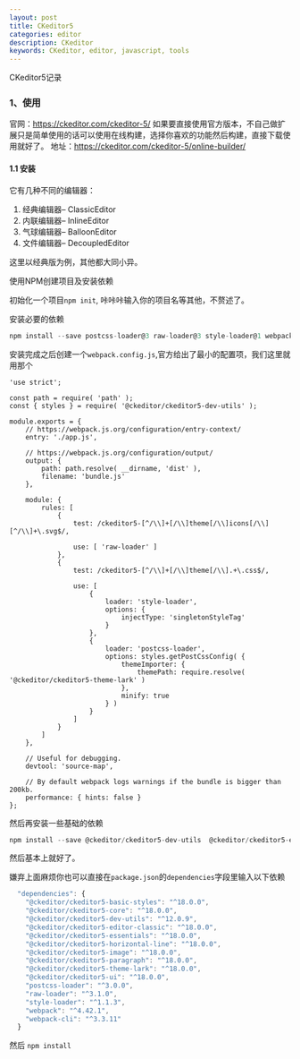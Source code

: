 ```yaml
---
layout: post
title: CKeditor5
categories: editor
description: CKeditor
keywords: CKeditor, editor, javascript, tools
---
```


CKeditor5记录

### 1、使用

官网：https://ckeditor.com/ckeditor-5/
如果要直接使用官方版本，不自己做扩展只是简单使用的话可以使用在线构建，选择你喜欢的功能然后构建，直接下载使用就好了。
地址：https://ckeditor.com/ckeditor-5/online-builder/

#### 1.1 安装
它有几种不同的编辑器：

1. 经典编辑器– ClassicEditor
2. 内联编辑器– InlineEditor
3. 气球编辑器– BalloonEditor
4. 文件编辑器– DecoupledEditor

这里以经典版为例，其他都大同小异。

使用NPM创建项目及安装依赖

初始化一个项目`npm init`, 咔咔咔输入你的项目名等其他，不赘述了。

安装必要的依赖
```js
npm install --save postcss-loader@3 raw-loader@3 style-loader@1 webpack@4 webpack-cli@3
```
安装完成之后创建一个`webpack.config.js`,官方给出了最小的配置项，我们这里就用那个
```
'use strict';

const path = require( 'path' );
const { styles } = require( '@ckeditor/ckeditor5-dev-utils' );

module.exports = {
    // https://webpack.js.org/configuration/entry-context/
    entry: './app.js',

    // https://webpack.js.org/configuration/output/
    output: {
        path: path.resolve( __dirname, 'dist' ),
        filename: 'bundle.js'
    },

    module: {
        rules: [
            {
                test: /ckeditor5-[^/\\]+[/\\]theme[/\\]icons[/\\][^/\\]+\.svg$/,

                use: [ 'raw-loader' ]
            },
            {
                test: /ckeditor5-[^/\\]+[/\\]theme[/\\].+\.css$/,

                use: [
                    {
                        loader: 'style-loader',
                        options: {
                            injectType: 'singletonStyleTag'
                        }
                    },
                    {
                        loader: 'postcss-loader',
                        options: styles.getPostCssConfig( {
                            themeImporter: {
                                themePath: require.resolve( '@ckeditor/ckeditor5-theme-lark' )
                            },
                            minify: true
                        } )
                    }
                ]
            }
        ]
    },

    // Useful for debugging.
    devtool: 'source-map',

    // By default webpack logs warnings if the bundle is bigger than 200kb.
    performance: { hints: false }
};
```
然后再安装一些基础的依赖
```js
npm install --save @ckeditor/ckeditor5-dev-utils  @ckeditor/ckeditor5-editor-classic  @ckeditor/ckeditor5-essentials  @ckeditor/ckeditor5-paragraph   @ckeditor/ckeditor5-basic-styles  @ckeditor/ckeditor5-theme-lark
```
然后基本上就好了。

嫌弃上面麻烦你也可以直接在`package.json`的`dependencies`字段里输入以下依赖
```js
  "dependencies": {
    "@ckeditor/ckeditor5-basic-styles": "^18.0.0",
    "@ckeditor/ckeditor5-core": "^18.0.0",
    "@ckeditor/ckeditor5-dev-utils": "^12.0.9",
    "@ckeditor/ckeditor5-editor-classic": "^18.0.0",
    "@ckeditor/ckeditor5-essentials": "^18.0.0",
    "@ckeditor/ckeditor5-horizontal-line": "^18.0.0",
    "@ckeditor/ckeditor5-image": "^18.0.0",
    "@ckeditor/ckeditor5-paragraph": "^18.0.0",
    "@ckeditor/ckeditor5-theme-lark": "^18.0.0",
    "@ckeditor/ckeditor5-ui": "^18.0.0",
    "postcss-loader": "^3.0.0",
    "raw-loader": "^3.1.0",
    "style-loader": "^1.1.3",
    "webpack": "^4.42.1",
    "webpack-cli": "^3.3.11"
  }
```
然后 `npm install`


